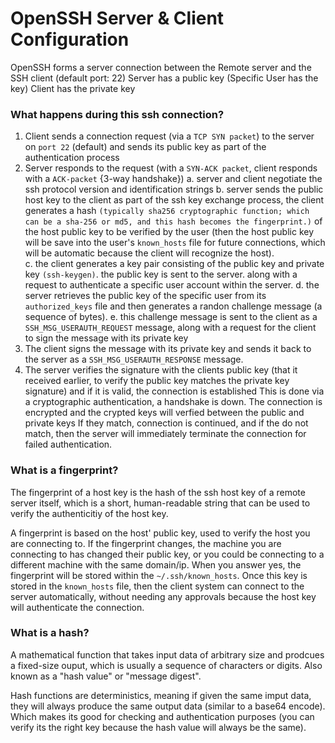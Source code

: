 <h1>OpenSSH Server & Client Configuration</h1>
 

OpenSSH forms a server connection between the Remote server and the SSH client (default port: 22)
Server has a public key (Specific User has the key)
Client has the private key 

<h3>What happens during this ssh connection?</h3>
 
  1. Client sends a connection request (via a ````TCP SYN packet````) to the server on ````port 22```` (default) and sends its public key as part of the authentication process
  2. Server responds to the request (with a ````SYN-ACK packet````, client responds with a ````ACK-packet```` {3-way handshake})
    a. server and client negotiate the ssh protocol version and identification strings 
    b. server sends the public host key to the client as part of the ssh key exchange process, the client generates a hash ````(typically sha256 cryptographic function; which can be a sha-256 or md5, and this hash becomes the fingerprint.)```` of the host public key to be verified by the user (then the host public key will be save into the user's ````known_hosts```` file for future connections, which will be automatic because the client will recognize the host).     
    c. the client generates a key pair consisting of the public key and private key ````(ssh-keygen)````. the public key is sent to the server. along with a request to authenticate a specific user account within the server.
    d. the server retrieves the public key of the specific user from its ````authorized_keys```` file and then generates a randon challenge message (a sequence of bytes). 
    e. this challenge message is sent to the client as a ````SSH_MSG_USERAUTH_REQUEST```` message, along with a request for the client to sign the message with its private key
  3. The client signs the message with its private key and sends it back to the server as a ````SSH_MSG_USERAUTH_RESPONSE```` message.
  4. The server verifies the signature with the clients public key (that it received earlier, to verify the public key matches the private key signature) and if it is valid, the connection is established
This is done via a cryptographic authentication, a handshake is down. The connection is encrypted and the crypted keys will verfied between the public and private keys
If they match, connection is continued, and if the do not match, then the server will immediately terminate the connection for failed authentication.  

<h3>What is a fingerprint?</h3>
 

The fingerprint of a host key is the hash of the ssh host key of a remote server itself, which is a short, human-readable string that can be used to verify the authenticitiy of the host key. 

A fingerprint is based on the host' public key, used to verify the host you are connecting to.
If the fingerprint changes, the machine you are connecting to has changed their public key, or you could be connecting to a different machine with the same domain/ip.
When you answer yes, the fingerprint will be stored within the ````~/.ssh/known_hosts````. Once this key is stored in the ````known_hosts```` file, then the client system can connect to the server automatically, without needing any approvals because the host key will authenticate the connection. 

<h3>What is a hash?</h3>
 
A mathematical function that takes input data of arbitrary size and prodcues a fixed-size ouput, which is usually a sequence of characters or digits. Also known as a "hash value" or "message digest".

Hash functions are deterministics, meaning if given the same imput data, they will always produce the same output data (similar to a base64 encode). Which makes its good for checking and authentication purposes (you can verify its the right key because the hash value will always be the same). 














